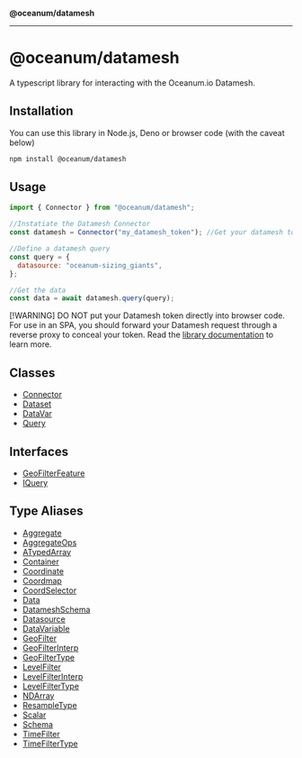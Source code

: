 **@oceanum/datamesh**

***

# @oceanum/datamesh

A typescript library for interacting with the Oceanum.io Datamesh.

## Installation

You can use this library in Node.js, Deno or browser code (with the caveat below)

```sh
npm install @oceanum/datamesh
```

## Usage

```javascript
import { Connector } from "@oceanum/datamesh";

//Instatiate the Datamesh Connector
const datamesh = Connector("my_datamesh_token"); //Get your datamesh token from your Oceanum.io account

//Define a datamesh query
const query = {
  datasource: "oceanum-sizing_giants",
};

//Get the data
const data = await datamesh.query(query);
```

[!WARNING]
DO NOT put your Datamesh token directly into browser code. For use in an SPA, you should forward your Datamesh request through a reverse proxy to conceal your token. Read the [library documentation](https://oceanum-js.oceanum.io/datamesh) to learn more.

## Classes

- [Connector](classes/Connector.md)
- [Dataset](classes/Dataset.md)
- [DataVar](classes/DataVar.md)
- [Query](classes/Query.md)

## Interfaces

- [GeoFilterFeature](interfaces/GeoFilterFeature.md)
- [IQuery](interfaces/IQuery.md)

## Type Aliases

- [Aggregate](type-aliases/Aggregate.md)
- [AggregateOps](type-aliases/AggregateOps.md)
- [ATypedArray](type-aliases/ATypedArray.md)
- [Container](type-aliases/Container.md)
- [Coordinate](type-aliases/Coordinate.md)
- [Coordmap](type-aliases/Coordmap.md)
- [CoordSelector](type-aliases/CoordSelector.md)
- [Data](type-aliases/Data.md)
- [DatameshSchema](type-aliases/DatameshSchema.md)
- [Datasource](type-aliases/Datasource.md)
- [DataVariable](type-aliases/DataVariable.md)
- [GeoFilter](type-aliases/GeoFilter.md)
- [GeoFilterInterp](type-aliases/GeoFilterInterp.md)
- [GeoFilterType](type-aliases/GeoFilterType.md)
- [LevelFilter](type-aliases/LevelFilter.md)
- [LevelFilterInterp](type-aliases/LevelFilterInterp.md)
- [LevelFilterType](type-aliases/LevelFilterType.md)
- [NDArray](type-aliases/NDArray.md)
- [ResampleType](type-aliases/ResampleType.md)
- [Scalar](type-aliases/Scalar.md)
- [Schema](type-aliases/Schema.md)
- [TimeFilter](type-aliases/TimeFilter.md)
- [TimeFilterType](type-aliases/TimeFilterType.md)
